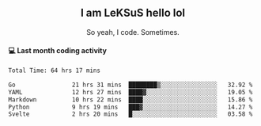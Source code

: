 <h2 align="center">I am LeKSuS hello lol</h2>
<p align="center">So yeah, I code. Sometimes.</p>

#### :computer: Last month coding activity
<!--START_SECTION:waka-->

```txt
Total Time: 64 hrs 17 mins

Go                21 hrs 31 mins  ████████▒░░░░░░░░░░░░░░░░   32.92 %
YAML              12 hrs 27 mins  ████▓░░░░░░░░░░░░░░░░░░░░   19.05 %
Markdown          10 hrs 22 mins  ████░░░░░░░░░░░░░░░░░░░░░   15.86 %
Python            9 hrs 19 mins   ███▓░░░░░░░░░░░░░░░░░░░░░   14.27 %
Svelte            2 hrs 20 mins   █░░░░░░░░░░░░░░░░░░░░░░░░   03.58 %
```

<!--END_SECTION:waka-->
